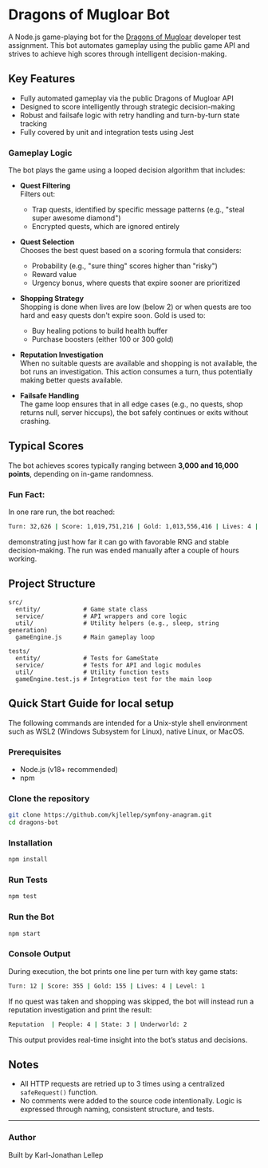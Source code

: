 # Dragons of Mugloar Bot

A Node.js game-playing bot for the [Dragons of Mugloar](https://dragonsofmugloar.com) developer test assignment. This bot automates gameplay using the public game API and strives to achieve high scores through intelligent decision-making.

## Key Features

- Fully automated gameplay via the public Dragons of Mugloar API
- Designed to score intelligently through strategic decision-making
- Robust and failsafe logic with retry handling and turn-by-turn state tracking
- Fully covered by unit and integration tests using Jest

### Gameplay Logic

The bot plays the game using a looped decision algorithm that includes:

- **Quest Filtering**  
  Filters out:
  - Trap quests, identified by specific message patterns (e.g., "steal super awesome diamond")
  - Encrypted quests, which are ignored entirely

- **Quest Selection**  
  Chooses the best quest based on a scoring formula that considers:
  - Probability (e.g., "sure thing" scores higher than "risky")
  - Reward value
  - Urgency bonus, where quests that expire sooner are prioritized

- **Shopping Strategy**  
  Shopping is done when lives are low (below 2) or when quests are too hard and easy quests don't expire soon. Gold is used to:
  - Buy healing potions to build health buffer
  - Purchase boosters (either 100 or 300 gold)

- **Reputation Investigation**  
  When no suitable quests are available and shopping is not available, the bot runs an investigation. This action consumes a turn, thus potentially making better quests available.

- **Failsafe Handling**  
  The game loop ensures that in all edge cases (e.g., no quests, shop returns null, server hiccups), the bot safely continues or exits without crashing.

## Typical Scores

The bot achieves scores typically ranging between **3,000 and 16,000 points**, depending on in-game randomness.

### Fun Fact:
In one rare run, the bot reached:

```bash
Turn: 32,626 | Score: 1,019,751,216 | Gold: 1,013,556,416 | Lives: 4 | Level: 40,617
```

demonstrating just how far it can go with favorable RNG and stable decision-making. The run was ended manually after a couple of hours working.

## Project Structure

```
src/
  entity/            # Game state class
  service/           # API wrappers and core logic
  util/              # Utility helpers (e.g., sleep, string generation)
  gameEngine.js      # Main gameplay loop

tests/
  entity/            # Tests for GameState
  service/           # Tests for API and logic modules
  util/              # Utility function tests
  gameEngine.test.js # Integration test for the main loop
```

## Quick Start Guide for local setup

The following commands are intended for a Unix-style shell environment such as WSL2 (Windows Subsystem for Linux), native Linux, or MacOS.

### Prerequisites

- Node.js (v18+ recommended)
- npm

### Clone the repository

```bash
git clone https://github.com/kjlellep/symfony-anagram.git
cd dragons-bot
```

### Installation

```bash
npm install
```

### Run Tests

```bash
npm test
```

### Run the Bot

```bash
npm start
```

### Console Output

During execution, the bot prints one line per turn with key game stats:

```bash
Turn: 12 | Score: 355 | Gold: 155 | Lives: 4 | Level: 1
```

If no quest was taken and shopping was skipped, the bot will instead run a reputation investigation and print the result:

```bash
Reputation  | People: 4 | State: 3 | Underworld: 2
```

This output provides real-time insight into the bot’s status and decisions.

## Notes

- All HTTP requests are retried up to 3 times using a centralized `safeRequest()` function.
- No comments were added to the source code intentionally. Logic is expressed through naming, consistent structure, and tests.

---

### Author
Built by Karl-Jonathan Lellep


